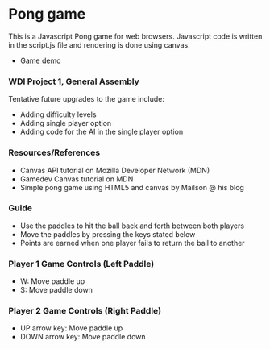 

# Pong game
This is a Javascript Pong game for web browsers. Javascript code is written in the script.js file and rendering is done using canvas.
  * [Game demo](https://wdi-sg.github.io/wdi-project-1-random-9/)

### WDI Project 1, General Assembly
Tentative future upgrades to the game include:
  * Adding difficulty levels
  * Adding single player option
  * Adding code for the AI in the single player option

### Resources/References
  * Canvas API tutorial on Mozilla Developer Network (MDN)
  * Gamedev Canvas tutorial on MDN
  * Simple pong game using HTML5 and canvas by Mailson @ his blog

### Guide
  * Use the paddles to hit the ball back and forth between both players
  * Move the paddles by pressing the keys stated below
  * Points are earned when one player fails to return the ball to another

### Player 1 Game Controls (Left Paddle)
  * W: Move paddle up
  * S: Move paddle down

### Player 2 Game Controls (Right Paddle)
  * UP arrow key: Move paddle up
  * DOWN arrow key: Move paddle down
